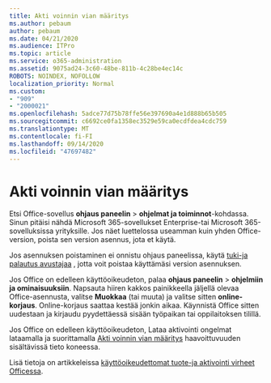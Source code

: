 ```yaml
---
title: Akti voinnin vian määritys
ms.author: pebaum
author: pebaum
ms.date: 04/21/2020
ms.audience: ITPro
ms.topic: article
ms.service: o365-administration
ms.assetid: 9075ad24-3c60-48be-811b-4c28be4ec14c
ROBOTS: NOINDEX, NOFOLLOW
localization_priority: Normal
ms.custom:
- "909"
- "2000021"
ms.openlocfilehash: 5adce77d75b78ffe56e397690a4e1d888b65b505
ms.sourcegitcommit: c6692ce0fa1358ec3529e59ca0ecdfdea4cdc759
ms.translationtype: MT
ms.contentlocale: fi-FI
ms.lasthandoff: 09/14/2020
ms.locfileid: "47697482"
---
```

# <a name="activation-troubleshooting"></a>Akti voinnin vian määritys

Etsi Office-sovellus **ohjaus paneelin** \> **ohjelmat ja toiminnot**-kohdassa. Sinun pitäisi nähdä Microsoft 365-sovellukset Enterprise-tai Microsoft 365-sovelluksissa yrityksille. Jos näet luettelossa useamman kuin yhden Office-version, poista sen version asennus, jota et käytä.
  
Jos asennuksen poistaminen ei onnistu ohjaus paneelissa, käytä [tuki-ja palautus avustajaa](https://aka.ms/SARA-OfficeUninstall-Alchemy) , jotta voit poistaa käyttämäsi version asennuksen.
  
Jos Office on edelleen käyttöoikeudeton, palaa **ohjaus paneelin** \> **ohjelmiin ja ominaisuuksiin**. Napsauta hiiren kakkos painikkeella jäljellä olevaa Office-asennusta, valitse **Muokkaa** (tai muuta) ja valitse sitten **online-korjaus**. Online-korjaus saattaa kestää jonkin aikaa. Käynnistä Office sitten uudestaan ja kirjaudu pyydettäessä sisään työpaikan tai oppilaitoksen tilillä.
  
Jos Office on edelleen käyttöoikeudeton, Lataa aktivointi ongelmat lataamalla ja suorittamalla [Akti voinnin vian määritys](https://aka.ms/SARA-OfficeActivation-Alchemy) haavoittuvuuden sisältävissä tieto koneessa.
  
Lisä tietoja on artikkeleissa [käyttöoikeudettomat tuote-ja aktivointi virheet Officessa](https://support.office.com/article/0d23d3c0-c19c-4b2f-9845-5344fedc4380).
